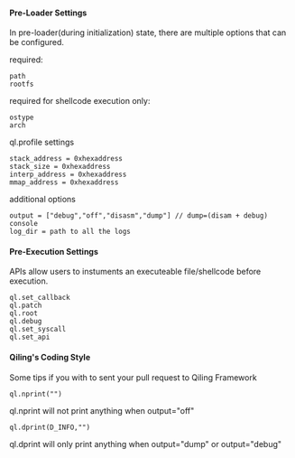 #### Pre-Loader Settings
In pre-loader(during initialization) state, there are multiple options that can be configured.

required:
```
path
rootfs
```

required for shellcode execution only:
```
ostype
arch
```

ql.profile settings
```
stack_address = 0xhexaddress
stack_size = 0xhexaddress
interp_address = 0xhexaddress
mmap_address = 0xhexaddress
```

additional options
```
output = ["debug","off","disasm","dump"] // dump=(disam + debug)
console
log_dir = path to all the logs
```
#### Pre-Execution Settings
APIs allow users to instuments an executeable file/shellcode before execution.
```
ql.set_callback
ql.patch
ql.root
ql.debug
ql.set_syscall
ql.set_api
```


#### Qiling's Coding Style
Some tips if you with to sent your pull request to Qiling Framework
```
ql.nprint("")
```
ql.nprint will not print anything when output="off"


```
ql.dprint(D_INFO,"")
```
ql.dprint will only print anything when output="dump" or output="debug"

### 
